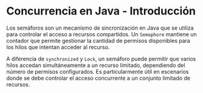 # Concurrencia en Java - Introducción
Los semáforos son un mecanismo de sincronización en Java que se utiliza para controlar el acceso a recursos compartidos. Un `Semaphore` mantiene un contador que permite gestionar la cantidad de permisos disponibles para los hilos que intentan acceder al recurso. 

A diferencia de `synchronized` y `Lock`, un semáforo puede permitir que varios hilos accedan simultáneamente a un recurso limitado, dependiendo del número de permisos configurados. Es particularmente útil en escenarios donde se debe controlar el acceso concurrente a un conjunto limitado de recursos.
